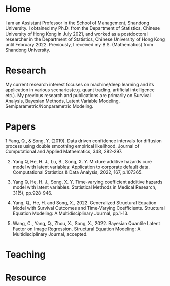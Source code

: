 # Home

I am an Assistant Professor in the School of Management, Shandong University. I obtained my Ph.D. from the Department of Statistics, Chinese University of Hong Kong in July 2021, and worked as a postdoctoral researcher in the Department of Statistics, Chinese University of Hong Kong until February 2022. Previously, I received my B.S. (Mathematics) from Shandong University.

# Research

My current research interest focuses on machine/deep learning and its application in various scenarios(e.g. quant trading, artificial intelligence etc.).
My previous research and publications are primarily on Survival Analysis, Bayesian Methods, Latent Variable Modeling, Semiparametric/Nonparametric Modeling.

# Papers

1 Yang, Q., & Song, Y. (2019). Data driven confidence intervals for diffusion process using double smoothing empirical likelihood. Journal of Computational and Applied Mathematics, 348, 282-297.

2.	Yang Q, He, H. J., Lu, B., Song, X. Y. Mixture additive hazards cure model with latent variables: Application to corporate default data. Computational Statistics & Data Analysis, 2022, 167, p.107365.

3.	Yang Q, He, H. J., Song, X. Y. Time-varying coefficient additive hazards model with latent variables. Statistical Methods in Medical Research, 31(5), pp.928-946.

4.	Yang, Q., He, H. and Song, X., 2022. Generalized Structural Equation Model with Survival Outcomes and Time-Varying Coefficients. Structural Equation Modeling: A Multidisciplinary Journal, pp.1-13.

5.  Wang, C., Yang, Q., Zhou, X., Song, X., 2022. Bayesian Quantile Latent Factor on Image Regression. Structural Equation Modeling: A Multidisciplinary Journal, accepted.


# Teaching
# Resource

